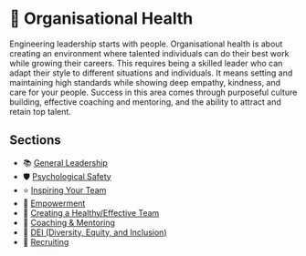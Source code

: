 # 🧠 Organisational Health

Engineering leadership starts with people. Organisational health is about creating an environment where talented individuals can do their best work while growing their careers. This requires being a skilled leader who can adapt their style to different situations and individuals. It means setting and maintaining high standards while showing deep empathy, kindness, and care for your people. Success in this area comes through purposeful culture building, effective coaching and mentoring, and the ability to attract and retain top talent.

## Sections

- 📚 [General Leadership](general-leadership.md)
- 🛡️ [Psychological Safety](psychological-safety.md)
- ⭐ [Inspiring Your Team](inspiring-your-team.md)
- 🔑 [Empowerment](empowerment.md)
- 🤝 [Creating a Healthy/Effective Team](creating-a-healthy-effective-team.md)
- 🎯 [Coaching & Mentoring](coaching-and-mentoring.md)
- 🌈 [DEI (Diversity, Equity, and Inclusion)](dei.md)
- 🎯 [Recruiting](recruiting.md)
